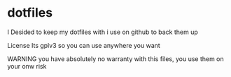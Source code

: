 # dotfiles
I Desided to keep my dotfiles with i use on github to back them up 




License
Its gplv3 so you can use anywhere you want

WARNING you have absolutely no warranty with this files, you use them on your onw risk
